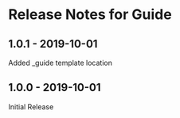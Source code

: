 # Release Notes for Guide

## 1.0.1 - 2019-10-01

Added _guide template location

## 1.0.0 - 2019-10-01

Initial Release
